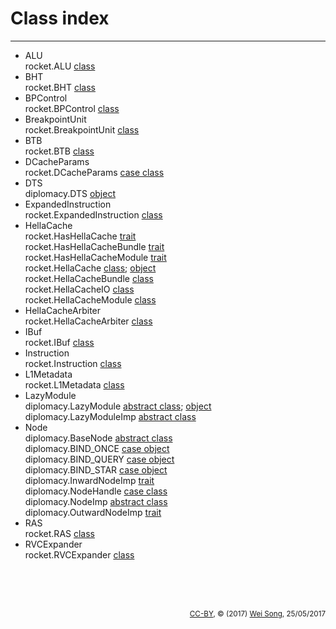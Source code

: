 Class index
========================
***************************

+ ALU<br>
  rocket.ALU [class](../rocket/ALU.md#class-alu)
+ BHT<br>
  rocket.BHT [class](../rocket/BTB.md#class-bht)
+ BPControl<br>
  rocket.BPControl [class](../rocket/Breakpoint.md#class-bpcontrol)
+ BreakpointUnit<br>
  rocket.BreakpointUnit [class](../rocket/Breakpoint.md#class-breakpointunit)
+ BTB<br>
  rocket.BTB [class](../rocket/BTB.md#class-btb)
+ DCacheParams<br>
  rocket.DCacheParams [case class](../rocket/HellaCache.md#case-class-dcacheparams)
+ DTS<br>
  diplomacy.DTS [object](../diplomacy.md/diplomacy/DeviceTree.md#object-dts)
+ ExpandedInstruction<br>
  rocket.ExpandedInstruction [class](../rocket/RVC.md#class-expandedinstruction)
+ HellaCache<br>
  rocket.HasHellaCache [trait](../rocket/HellaCache.md#trait-hashellacache)<br>
  rocket.HasHellaCacheBundle [trait](../rocket/HellaCache.md#trait-hashellacachebundle)<br>
  rocket.HasHellaCacheModule [trait](../rocket/HellaCache.md#trait-hashellacachemodule)<br>
  rocket.HellaCache [class](../rocket/HellaCache.md#class-hellacache); [object](../rocket/HellaCache.md#object-hellacache)<br>
  rocket.HellaCacheBundle [class](../rocket/HellaCache.md#class-hellacachebundle)<br>
  rocket.HellaCacheIO [class](../rocket/HellaCache.md#class-hellacacheio)<br>
  rocket.HellaCacheModule [class](../rocket/HellaCache.md#class-hellacachemodule)
+ HellaCacheArbiter<br>
  rocket.HellaCacheArbiter [class](../rocket/Arbiter.md#class-hellacachearbiter)
+ IBuf<br>
  rocket.IBuf [class](../rocket/IBuf.md#class-ibuf)
+ Instruction<br>
  rocket.Instruction [class](../rocket/IBuf.md#class-instruction)
+ L1Metadata<br>
  rocket.L1Metadata [class](../rocket/HellaCache.md#class-l1metadata)
+ LazyModule<br>
  diplomacy.LazyModule [abstract class](../diplomacy/LazyModule/abstract-class-lazymodule); [object](../diplomacy/LazyModule/object-lazymodule)<br>
  diplomacy.LazyModuleImp [abstract class](../diplomacy/LazyModule/abstract-class-lazymoduleimp)
+ Node<br>
  diplomacy.BaseNode [abstract class](../diplomacy/Nodes.md#abstract-class-basenode)<br>
  diplomacy.BIND\_ONCE [case object](../diplomacy/Nodes.md#case-object-bind-once)<br>
  diplomacy.BIND\_QUERY [case object](../diplomacy/Nodes.md#case-object-bind-query)<br>
  diplomacy.BIND\_STAR [case object](../diplomacy/Nodes.md#case-object-bind-star)<br>
  diplomacy.InwardNodeImp [trait](../diplomacy/Nodes.md#trait-inwardnodeimp)<br>
  diplomacy.NodeHandle [case class](../diplomacy/Nodes.md#case-class-nodehandle)<br>
  diplomacy.NodeImp [abstract class](../diplomacy/Nodes.md#abstract-class-nodeimp)<br>
  diplomacy.OutwardNodeImp [trait](../diplomacy/Nodes.md#trait-outwardnodeimp)
+ RAS<br>
  rocket.RAS [class](../rocket/BTB.md#class-ras)
+ RVCExpander<br>
  rocket.RVCExpander [class](../rocket/RVC.md#class-rvcexpander)



<br><br><br><p align="right"><sub>[CC-BY](https://creativecommons.org/licenses/by/3.0/), &copy; (2017) [Wei Song](mailto:wsong83@gmail.com), 25/05/2017</sub></p>
